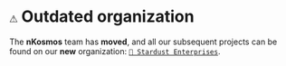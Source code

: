 # `⚠️` Outdated organization

The **nKosmos** team has **moved**, and all our subsequent projects can be found on our **new** organization: 
[`🚀 Stardust Enterprises`](https://github.com/stardust-enterprises).
